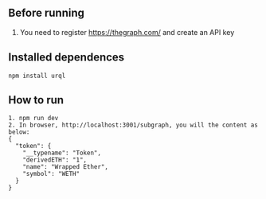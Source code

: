 ## Before running

1. You need to register https://thegraph.com/ and create an API key

## Installed dependences

```
npm install urql
```

## How to run

```
1. npm run dev
2. In browser, http://localhost:3001/subgraph, you will the content as below:
{
  "token": {
    "__typename": "Token",
    "derivedETH": "1",
    "name": "Wrapped Ether",
    "symbol": "WETH"
  }
}
```
